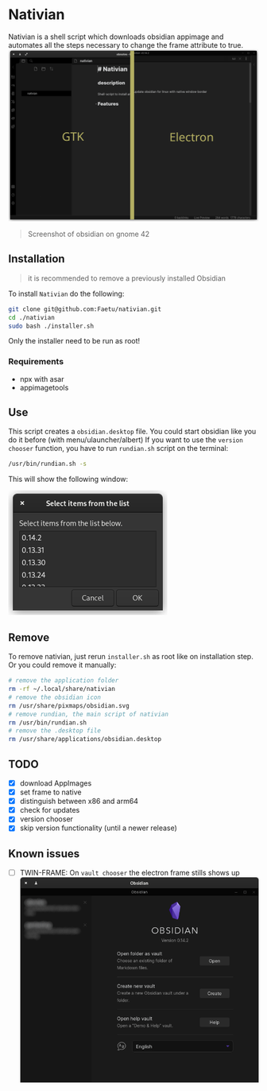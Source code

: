 # Nativian

Nativian is a shell script which downloads obsidian appimage and automates all the steps necessary to change the frame attribute to true.
![Screenshot](screenshots/comparsion.png)
> Screenshot of obsidian on gnome 42

## Installation
> it is recommended to remove a previously installed Obsidian

To install `Nativian` do the following:
```bash
git clone git@github.com:Faetu/nativian.git
cd ./nativian
sudo bash ./installer.sh
```
Only the installer need to be run as root!

### Requirements
- npx with asar
- appimagetools

## Use

This script creates a `obsidian.desktop` file. You could start obsidian like you do it before (with menu/ulauncher/albert)
If you want to use the `version chooser` function, you have to run `rundian.sh` script on the terminal:
```bash
/usr/bin/rundian.sh -s
```
This will show the following window:

![version_chooser](screenshots/version_chooser.png)

## Remove
To remove nativian, just rerun `installer.sh` as root like on installation step.
Or you could remove it manually:
```bash
# remove the application folder
rm -rf ~/.local/share/nativian
# remove the obsidian icon
rm /usr/share/pixmaps/obsidian.svg
# remove rundian, the main script of nativian
rm /usr/bin/rundian.sh
# remove the .desktop file
rm /usr/share/applications/obsidian.desktop
```
## TODO
- [x] download AppImages
- [x] set frame to native
- [x] distinguish between x86 and arm64
- [x] check for updates
- [x] version chooser
- [x] skip version functionality (until a newer release)

## Known issues
- [ ] TWIN-FRAME: On `vault chooser` the electron frame stills shows up
![dp_frame](screenshots/twin_frame.png)

